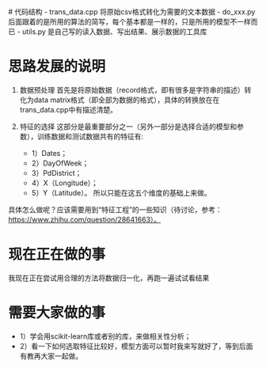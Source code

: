 <meta charset="utf8">
# 代码结构
- trans_data.cpp	将原始csv格式转化为需要的文本数据
- do_xxx.py		后面跟着的是所用的算法的简写，每个基本都是一样的，只是所用的模型不一样而已
- utils.py		是自己写的读入数据、写出结果、展示数据的工具库


# 思路发展的说明
1. 数据预处理
首先是将原始数据（record格式，即有很多是字符串的描述）转化为data matrix格式（即全部为数据的格式），具体的转换放在在trans_data.cpp中有描述清楚。


2. 特征的选择
这部分是最重要部分之一（另外一部分是选择合适的模型和参数），训练数据和测试数据共有的特征有:
	* 1）Dates；
	* 2）DayOfWeek；
	* 3）PdDistrict；
	* 4）X（Longitude）；
	* 5）Y（Latitude）。
所以只能在这五个维度的基础上来做。

具体怎么做呢？应该需要用到“特征工程”的一些知识（待讨论，参考：https://www.zhihu.com/question/28641663）。


# 现在正在做的事
我现在正在尝试用合理的方法将数据归一化，再跑一遍试试看结果


# 需要大家做的事
- 1）学会用scikit-learn库或者别的库，来做相关性分析；
- 2）看一下如何选取特征比较好，模型方面可以暂时我来写就好了，等到后面有教再大家一起做。


